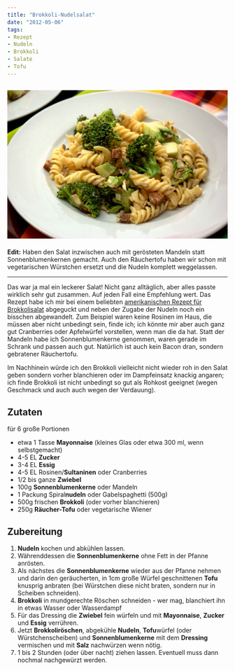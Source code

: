 ```yaml
---
title: "Brokkoli-Nudelsalat"
date: "2012-05-06" 
tags:
- Rezept
- Nudeln
- Brokkoli
- Salate
- Tofu
---
```


## [![](images/imgp8911.jpg "Brokkoli-Nudelsalat")](http://apfeleimer.wordpress.com/2012/05/06/brokkoli-nudelsalat/brokkoli-nudelsalat/)

**Edit:** Haben den Salat inzwischen auch mit gerösteten Mandeln statt Sonnenblumenkernen gemacht. Auch den Räuchertofu haben wir schon mit vegetarischen Würstchen ersetzt und die Nudeln komplett weggelassen.

---

Das war ja mal ein leckerer Salat! Nicht ganz alltäglich, aber alles passte wirklich sehr gut zusammen. Auf jeden Fall eine Empfehlung wert. Das Rezept habe ich mir bei einem beliebten [amerikanischen Rezept für Brokkolisalat](http://allrecipes.com/recipe/fresh-broccoli-salad/) abgeguckt und neben der Zugabe der Nudeln noch ein bisschen abgewandelt. Zum Beispiel waren keine Rosinen im Haus, die müssen aber nicht unbedingt sein, finde ich; ich könnte mir aber auch ganz gut Cranberries oder Apfelwürfel vorstellen, wenn man die da hat. Statt der Mandeln habe ich Sonnenblumenkerne genommen, waren gerade im Schrank und passen auch gut. Natürlich ist auch kein Bacon dran, sondern gebratener Räuchertofu.

Im Nachhinein würde ich den Brokkoli vielleicht nicht wieder roh in den Salat geben sondern vorher blanchieren oder im Dampfeinsatz knackig angaren; ich finde Brokkoli ist nicht unbedingt so gut als Rohkost geeignet (wegen Geschmack und auch auch wegen der Verdauung).

## Zutaten

für 6 große Portionen

- etwa 1 Tasse **Mayonnaise** (kleines Glas oder etwa 300 ml, wenn selbstgemacht)
- 4-5 EL **Zucker**
- 3-4 EL **Essig**
- 4-5 EL Rosinen/**Sultaninen** oder Cranberries
- 1/2 bis ganze **Zwiebel**
- 100g **Sonnenblumenkerne** oder Mandeln
- 1 Packung Spiral**nudeln** oder Gabelspaghetti (500g)
- 500g frischen **Brokkoli** (oder vorher blanchieren)
- 250g **Räucher-Tofu** oder vegetarische Wiener

## Zubereitung

1. **Nudeln** kochen und abkühlen lassen.
2. Währenddessen die **Sonnenblumenkerne** ohne Fett in der Pfanne anrösten.
3. Als nächstes die **Sonnenblumenkerne** wieder aus der Pfanne nehmen und darin den geräucherten, in 1cm große Würfel geschnittenen **Tofu** knusprig anbraten (bei Würstchen diese nicht braten, sondern nur in Scheiben schneiden).
4. **Brokkoli** in mundgerechte Röschen schneiden - wer mag, blanchiert ihn in etwas Wasser oder Wasserdampf
5. Für das Dressing die **Zwiebel** fein würfeln und mit **Mayonnaise**, **Zucker** und **Essig** verrühren.
6. Jetzt **Brokkoliröschen**, abgekühle **Nudeln**, **Tofu**würfel (oder Würstchenscheiben) und **Sonnenblumenkerne** mit dem **Dressing** vermischen und mit **Salz** nachwürzen wenn nötig.
7. 1 bis 2 Stunden (oder über nacht) ziehen lassen. Eventuell muss dann nochmal nachgewürzt werden.

